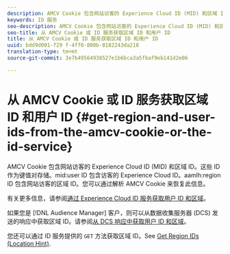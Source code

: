 ```yaml
---
description: AMCV Cookie 包含网站访客的 Experience Cloud ID (MID) 和区域 ID。这些 ID 作为键值对存储。中间用户ID保留访客的Experience Cloud ID。aamweaver区域ID保留站点访客的区域ID。您可以通过解析 AMCV Cookie 来恢复此信息。
keywords: ID 服务
seo-description: AMCV Cookie 包含网站访客的 Experience Cloud ID (MID) 和区域 ID。这些 ID 作为键值对存储。中间用户ID保留访客的Experience Cloud ID。aamweaver区域ID保留站点访客的区域ID。您可以通过解析 AMCV Cookie 来恢复此信息。
seo-title: 从 AMCV Cookie 或 ID 服务获取区域 ID 和用户 ID
title: 从 AMCV Cookie 或 ID 服务获取区域 ID 和用户 ID
uuid: bdd9d001-f29 f-4ff0-800b-8182243da218
translation-type: tm+mt
source-git-commit: 3e7b49564938527e1b6bca3a5fbaf9eb141d2e06

---
```



# 从 AMCV Cookie 或 ID 服务获取区域 ID 和用户 ID {#get-region-and-user-ids-from-the-amcv-cookie-or-the-id-service}

AMCV Cookie 包含网站访客的 Experience Cloud ID (MID) 和区域 ID。这些 ID 作为键值对存储。mid:user ID 包含访客的 Experience Cloud ID。aamlh:region ID 包含网站访客的区域 ID。您可以通过解析 AMCV Cookie 来恢复此信息。

有关更多信息，请参阅[通过 Experience Cloud ID 服务获取用户 ID 和区域](https://marketing.adobe.com/resources/help/en_US/aam/dcs-mcid-ids.html)。

如果您是 [!DNL Audience Manager] 客户，则可以从数据收集服务器 (DCS) 发送的响应中获取区域 ID。请参阅[从 DCS 响应中获取用户 ID 和区域](https://marketing.adobe.com/resources/help/en_US/aam/dcs-aam-ids.html)。

您还可以通过 ID 服务提供的 `GET` 方法获取区域 ID。See [Get Region IDs (Location Hint)](../library/get-set/getlocationhint.md#reference-a761030ff06c4439946bb56febf42d4c).
